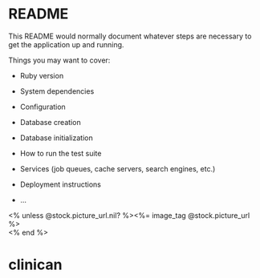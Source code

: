 # README

This README would normally document whatever steps are necessary to get the
application up and running.

Things you may want to cover:

* Ruby version

* System dependencies

* Configuration

* Database creation

* Database initialization

* How to run the test suite

* Services (job queues, cache servers, search engines, etc.)

* Deployment instructions

* ...

<% unless @stock.picture_url.nil? %><%= image_tag @stock.picture_url %><br /><% end %>
# clinican
